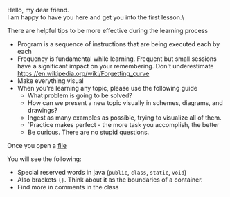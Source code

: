 Hello, my dear friend.\
I am happy to have you here and get you into the first lesson.\

There are helpful tips to be more effective during the learning process
* Program is a sequence of instructions that are being executed each by each
* Frequency is fundamental while learning. Frequent but small sessions have a significant impact on your remembering. Don't underestimate https://en.wikipedia.org/wiki/Forgetting_curve
* Make everything visual
* When you're learning any topic, please use the following guide
  * What problem is going to be solved?
  * How can we present a new topic visually in schemes, diagrams, and drawings?
  * Ingest as many examples as possible, trying to visualize all of them.
  * `Practice makes perfect - the more task you accomplish, the better
  * Be curious. There are no stupid questions.

Once you open a [file](course://week1_variables_operations/lesson1_sout/task1/src/Main.java)

You will see the following:
* Special reserved words in java (`public`, `class`, `static`, `void`)
* Also brackets `{}`. Think about it as the boundaries of a container.
* Find more in comments in the class